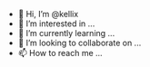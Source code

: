- 👋 Hi, I’m @kellix
- 👀 I’m interested in ...
- 🌱 I’m currently learning ...
- 💞️ I’m looking to collaborate on ...
- 📫 How to reach me ...

<!---
kellix/kellix is a ✨ special ✨ repository because its `README.md` (this file) appears on your GitHub profile.
You can click the Preview link to take a look at your changes.
--->
